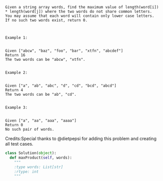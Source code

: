 
    Given a string array words, find the maximum value of length(word[i]) * length(word[j]) where the two words do not share common letters.
    You may assume that each word will contain only lower case letters.
    If no such two words exist, return 0.



    Example 1:


    Given ["abcw", "baz", "foo", "bar", "xtfn", "abcdef"]
    Return 16
    The two words can be "abcw", "xtfn".


    Example 2:


    Given ["a", "ab", "abc", "d", "cd", "bcd", "abcd"]
    Return 4
    The two words can be "ab", "cd".


    Example 3:


    Given ["a", "aa", "aaa", "aaaa"]
    Return 0
    No such pair of words.


Credits:Special thanks to @dietpepsi for adding this problem and creating all test cases.


```python
class Solution(object):
  def maxProduct(self, words):
    """
    :type words: List[str]
    :rtype: int
    """
```
